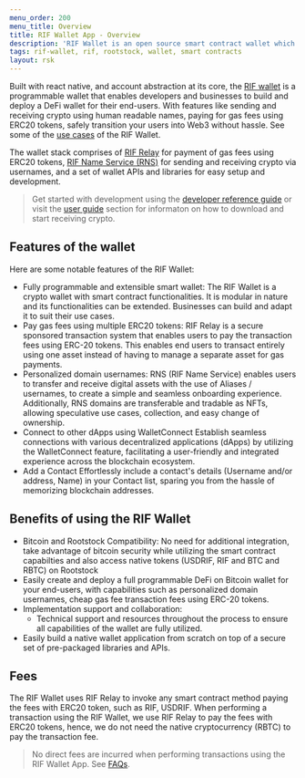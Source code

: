 ```yaml
---
menu_order: 200
menu_title: Overview
title: RIF Wallet App - Overview
description: 'RIF Wallet is an open source smart contract wallet which enables businesses to create and deploy fully customizable on-chain wallets'
tags: rif-wallet, rif, rootstock, wallet, smart contracts
layout: rsk
---
```


Built with react native, and account abstraction at its core, the [RIF wallet](https://github.com/rsksmart/rif-wallet) is a programmable wallet that enables developers and businesses to build and deploy a DeFi wallet for their end-users. With features like sending and receiving crypto using human readable names, paying for gas fees using ERC20 tokens, safely transition your users into Web3 without hassle. See some of the [use cases](https://rif.technology/use-cases/) of the RIF Wallet.

The wallet stack comprises of [RIF Relay](https://github.com/rsksmart/rif-relay) for payment of gas fees using ERC20 tokens, [RIF Name Service (RNS)](https://github.com/rsksmart/rns-manager-react) for sending and receiving crypto via usernames, and a set of wallet APIs and libraries for easy setup and development.

> Get started with development using the [developer reference guide](/rif/wallet/dev-reference/) or visit the [user guide](/rif/wallet/user-guide/) section for informaton on how to download and start receiving crypto.

## Features of the wallet

Here are some notable features of the RIF Wallet: 

* Fully programmable and extensible smart wallet: 
The RIF Wallet is a crypto wallet with smart contract functionalities. It is modular in nature and its functionalities can be extended.  Businesses can build and adapt it to suit their use cases. 
* Pay gas fees using multiple ERC20 tokens:
RIF Relay is a secure sponsored transaction system that enables users to pay the transaction fees using ERC-20 tokens. This enables end users to transact entirely using one asset instead of having to manage a separate asset for gas payments.
* Personalized domain usernames:
RNS (RIF Name Service) enables users to transfer and receive digital assets with the use of Aliases / usernames, to create a simple and seamless onboarding experience. Additionally, RNS domains are transferable and tradable as NFTs, allowing speculative use cases, collection, and easy change of ownership. 
* Connect to other dApps using WalletConnect
Establish seamless connections with various decentralized applications (dApps) by utilizing the WalletConnect feature, facilitating a user-friendly and integrated experience across the blockchain ecosystem.
* Add a Contact 
Effortlessly include a contact's details (Username and/or address, Name) in your Contact list, sparing you from the hassle of memorizing blockchain addresses.

## Benefits of using the RIF Wallet
* Bitcoin and Rootstock Compatibility: No need for additional integration, take advantage of bitcoin security while utilizing the smart contract capabilties and also access native tokens (USDRIF, RIF and BTC and RBTC) on Rootstock
* Easily create and deploy a full programmable DeFi on Bitcoin wallet for your end-users, with capabilities such as personalized domain usernames, cheap gas fee transaction fees using ERC-20 tokens.
* Implementation support and collaboration:
    * Technical support and resources throughout the process to ensure all capabilities of the wallet are fully utilized.
* Easily build a native wallet application from scratch on top of a secure set of pre-packaged libraries and APIs.


## Fees

The RIF Wallet uses RIF Relay to invoke any smart contract method paying the fees with ERC20 token, such as RIF, USDRIF. When performing a transaction using the RIF Wallet, we use RIF Relay to pay the fees with ERC20 tokens, hence, we do not need the native cryptocurrency (RBTC) to pay the transaction fee. 

> No direct fees are incurred when performing transactions using the RIF Wallet App. See [FAQs](/content/rsk-devportal/rif/wallet/faqs#general).